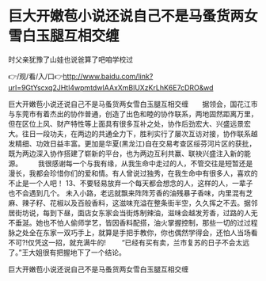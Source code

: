 # 巨大开嫩苞小说还说自己不是马蚤货两女雪白玉腿互相交缠
时父亲犹豫了山娃也说爸算了吧咱学校过

👉/观/看/入/口👉http://www.baidu.com/link?url=9GtYscxq2JHtl4wpmtdwIAAxXmBlUXzKrLhK6E7cDRO&wd

巨大开嫩苞小说还说自己不是马蚤货两女雪白玉腿互相交缠　　据领会，国花江市与东莞市有着杰出的协作普通，创造了出色和睦的协作联系，两地固然距离万里，但在区位上风、财产特性等上面具有很多互补之处，协作后劲宏大、兴盛远景宏大。往日一段功夫，在两边的共通全力下，胜利实行了屡次互访对接，协作联系越发精细、功效日益丰富。更加是华夏(黑龙江)自在交易考查区绥芬河片区的获批，既为两边深入协作搭建了崭新的平台，也为两边互利共赢、联袂兴盛注入新的能源。
　　我很感谢每一个与我有缘，从我生命中走过的人，不管交往是短暂还是漫长，我都会珍惜你们的爱和情。有人曾说过独秀，在我生命中有很多人，喜欢的不止是一个人吧！
	13、不要轻易放弃一个每天都会想念的人，这样的人，一辈子也不会遇到几个。
未入小路，老远就飘来阵阵芳香的油残暴子香味，内里混有芝麻、辣子籽、花椒以及百般香料，这滋味充溢在整条街半空，久久挥之不去。据邻居街坊说，每到下昼，面店女东家会当街炼制辣油，滋味会越发芳香，过路的人无不垂涎。她也不怕人偷师学艺，皆因香料配搭，油火掌握控制，那些一切的过过程脉之处全在东家一双巧手上，就算是手把手教你，你也偶然学得会，还怕人当场看不可?!仅凭这一招，就充满牛的!
　　“已经有买有卖，兰市复苏的日子不会太远了。”王大姐很有把握地下了一个结论。

巨大开嫩苞小说还说自己不是马蚤货两女雪白玉腿互相交缠

